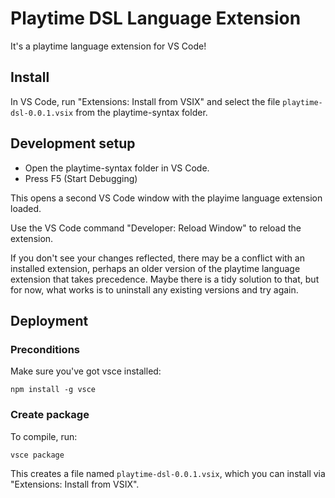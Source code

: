 # Playtime DSL Language Extension

It's a playtime language extension for VS Code!

## Install

In VS Code, run "Extensions: Install from VSIX" and select the file `playtime-dsl-0.0.1.vsix` from the playtime-syntax folder.

## Development setup

* Open the playtime-syntax folder in VS Code.
* Press F5 (Start Debugging)

This opens a second VS Code window with the playime language extension loaded.

Use the VS Code command "Developer: Reload Window" to reload the extension.

If you don't see your changes reflected, there may be a conflict with an installed extension, perhaps an older version of the playtime language extension that takes precedence. Maybe there is a tidy solution to that, but for now, what works is to uninstall any existing versions and try again.

## Deployment

### Preconditions

Make sure you've got vsce installed:

```
npm install -g vsce
```

### Create package

To compile, run:

```
vsce package
```

This creates a file named `playtime-dsl-0.0.1.vsix`, which you can install via "Extensions: Install from VSIX".